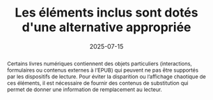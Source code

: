 ---
title: "Les éléments inclus sont dotés d'une alternative appropriée"
abstract: "Certains livres numériques contiennent des objets particuliers (interactions,  formulaires ou contenus externes à l’EPUB) qui peuvent ne pas être supportés par les dispositifs de lecture. Pour éviter la disparition ou l’affichage chaotique de ces éléments, il est nécessaire de fournir  des contenus de substitution qui permet de donner une information de remplacement au lecteur."
categories: 
    - "Images et médias"
agrege: O4115-E026
opquast: '4 115'
indiceebook: '026'
description: "Règle n°26"
before: "025"
weight: "26"
after: "027"
actif: '1'
layout: rules
date: 2025-07-15
tags: 
    - "Écoconception"
    - "Interopérabilité"
objectif: 
    - "Fournir un accès à l'information pour les utilisateurs dont le dispositif de lecture ne supporte pas les technologies utilisées."
    - "Améliorer l’accessibilité des contenus aux personnes handicapées."
Meo: 
    - "Fournir des contenus de substitution pour les elements particuliers (incluant des interactions des formulaires ou faisant appel à des ressources externes par exemple) afin qu’ils puissent être restitués aux lecteur en remplacement dans le cas où le dispositif de lecture ne pourrait pas les afficher. "
    - "Pour les fichiers EPUB Les contenus de substitution doivent être liés  dans le spine ou dans le contenu aux elements spécifiques auxquels ils correspondent. "
Controle: 
    - "Vérifier que le livre numérique reste lisible et utilisable sur un dispositif ancien ou en désactivant le support de javascript"
    - "Vérifier que les contenus de type object ou canevas ne sont pas nécessaire à la compréhension ou disposent d'une alternative textuelle."
epubcheck: false
ace: false
humancheck: true
ReadiumGoToolkit: 
Source: 
    - "Opquast"
Referentiel: 
    - "https://www.w3.org/TR/epub-33/#sec-resource-fallbacks"
steps: 
    - "Projet éditorial"
---